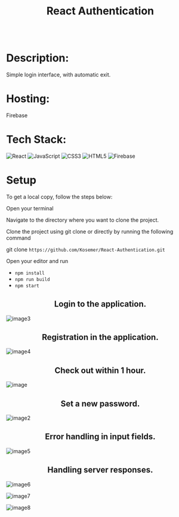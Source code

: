 <h1 align="center">React Authentication</h1>

<br>
<br>

# Description:

Simple login interface, with automatic exit.

# Hosting:

 Firebase

# Tech Stack:
![React](https://img.shields.io/badge/react-%2320232a.svg?style=for-the-badge&logo=react&logoColor=%2361DAFB) 
![JavaScript](https://img.shields.io/badge/javascript-%23323330.svg?style=for-the-badge&logo=javascript&logoColor=%23F7DF1E) 
![CSS3](https://img.shields.io/badge/css3-%231572B6.svg?style=for-the-badge&logo=css3&logoColor=white) 
![HTML5](https://img.shields.io/badge/html5-%23E34F26.svg?style=for-the-badge&logo=html5&logoColor=white)
![Firebase](https://img.shields.io/badge/firebase-%23039BE5.svg?style=for-the-badge&logo=firebase)

# Setup
To get a local copy, follow the steps below:

Open your terminal

Navigate to the directory where you want to clone the project.

Clone the project using git clone or directly by running the following command

git clone `https://github.com/Kosemer/React-Authentication.git`

Open your editor and run

* `npm install`
* `npm run build`
* `npm start`

<h2 align="center">Login to the application.</h2>

![image3](https://user-images.githubusercontent.com/82768146/203941635-4e2c961a-e8de-4d6e-8747-d830e9a6e72e.JPG)

<h2 align="center">Registration in the application.</h2>

![image4](https://user-images.githubusercontent.com/82768146/203941648-731011e2-edb5-4aab-bb26-d4b31f720709.JPG)

<h2 align="center">Check out within 1 hour.</h2>

![image](https://user-images.githubusercontent.com/82768146/203941616-b0df1c19-eb9b-48d7-891c-8cfd64a1701c.JPG)

<h2 align="center">Set a new password.</h2>

![image2](https://user-images.githubusercontent.com/82768146/203941628-14ca4265-03dc-4eda-8867-b282ec21a24d.JPG)

<h2 align="center">Error handling in input fields.</h2>

![image5](https://user-images.githubusercontent.com/82768146/203941662-34209241-6bf2-4d70-a7d5-e72b8fcf31c6.JPG)

<h2 align="center">Handling server responses.</h2>

![image6](https://user-images.githubusercontent.com/82768146/203941671-8bc60aff-dae4-46c8-9e77-da7a2ec834d9.JPG)

![image7](https://user-images.githubusercontent.com/82768146/203941682-4b496662-8527-4fdf-9584-2020040e19c0.JPG)

![image8](https://user-images.githubusercontent.com/82768146/203941685-34e48c9d-2d66-48f4-b6bf-5a916d75a83b.JPG)

